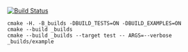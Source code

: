 [![Build Status](https://travis-ci.org/BURNINGTIGER/stack_example.svg?branch=master)](https://travis-ci.org/BURNINGTIGER/stack_example)

```
cmake -H. -B_builds -DBUILD_TESTS=ON -DBUILD_EXAMPLES=ON
cmake --build _builds
cmake --build _builds --target test -- ARGS=--verbose
_builds/example
```
